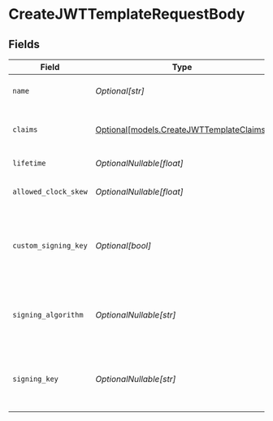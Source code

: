 # CreateJWTTemplateRequestBody


## Fields

| Field                                                                            | Type                                                                             | Required                                                                         | Description                                                                      | Example                                                                          |
| -------------------------------------------------------------------------------- | -------------------------------------------------------------------------------- | -------------------------------------------------------------------------------- | -------------------------------------------------------------------------------- | -------------------------------------------------------------------------------- |
| `name`                                                                           | *Optional[str]*                                                                  | :heavy_minus_sign:                                                               | JWT template name                                                                | Example Template                                                                 |
| `claims`                                                                         | [Optional[models.CreateJWTTemplateClaims]](../models/createjwttemplateclaims.md) | :heavy_minus_sign:                                                               | JWT template claims in JSON format                                               | {}                                                                               |
| `lifetime`                                                                       | *OptionalNullable[float]*                                                        | :heavy_minus_sign:                                                               | JWT token lifetime                                                               | 3600                                                                             |
| `allowed_clock_skew`                                                             | *OptionalNullable[float]*                                                        | :heavy_minus_sign:                                                               | JWT token allowed clock skew                                                     | 5                                                                                |
| `custom_signing_key`                                                             | *Optional[bool]*                                                                 | :heavy_minus_sign:                                                               | Whether a custom signing key/algorithm is also provided for this template        | false                                                                            |
| `signing_algorithm`                                                              | *OptionalNullable[str]*                                                          | :heavy_minus_sign:                                                               | The custom signing algorithm to use when minting JWTs                            | RS256                                                                            |
| `signing_key`                                                                    | *OptionalNullable[str]*                                                          | :heavy_minus_sign:                                                               | The custom signing private key to use when minting JWTs                          | PRIVATE_KEY_PLACEHOLDER                                                          |
